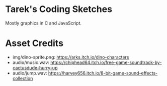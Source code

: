 Tarek's Coding Sketches
=======================

Mostly graphics in C and JavaScript.

Asset Credits
=============

- img/dino-sprite.png: https://arks.itch.io/dino-characters
- audio/music.wav: https://chiphead64.itch.io/free-game-soundtrack-by-cactusdude-hurry-up
- audio/jump.wav: https://harvey656.itch.io/8-bit-game-sound-effects-collection